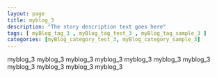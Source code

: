 ```yaml
---
layout: page
title: myblog_3 
description: "The story description text goes here"
tags: [ myBlog_tag_3 , myBlog_tag_test_3 , myBlog_tag_sample_3 ]
categories: [myBlog_category_test_3, myBlog_category_sample_3]
---
```


myblog_3 myblog_3 myblog_3 myblog_3 myblog_3 myblog_3 myblog_3 myblog_3 myblog_3 myblog_3 myblog_3 